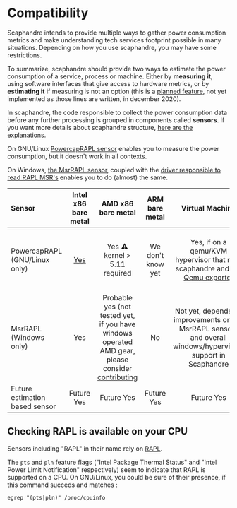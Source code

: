 # Compatibility

Scaphandre intends to provide multiple ways to gather power consumption metrics and make understanding tech services footprint possible in many situations. Depending on how you use scaphandre, you may have some restrictions.

To summarize, scaphandre should provide two ways to estimate the power consumption of a service, process or machine. Either by **measuring it**, using software interfaces that give access to hardware metrics, or by **estimating it** if measuring is not an option (this is a [planned feature](https://github.com/hubblo-org/scaphandre/issues/25), not yet implemented as those lines are written, in december 2020).

In scaphandre, the code responsible to collect the power consumption data before any further processing is grouped in components called **sensors**. If you want more details about scaphandre structure, [here are the explanations](explanations/internal-structure.md).

On GNU/Linux [PowercapRAPL sensor](references/sensor-powercap_rapl.md) enables you to measure the power consumption, but it doesn't work in all contexts.

On Windows, [the MsrRAPL sensor](references/sensor-msr_rapl.md), coupled with the [driver responsible to read RAPL MSR's](https://github.com/hubblo-org/windows-rapl-driver/) enables you to do (almost) the same.

| Sensor         | Intel x86 bare metal | AMD x86 bare metal | ARM bare metal | Virtual Machine | Public cloud instance | Container |
| :------------- | :------------------: | :----------------: | :------------: | :-------------: | :-------------------: | :-------: |
| PowercapRAPL (GNU/Linux only)   | [Yes](references/sensor-powercap_rapl.md) | Yes ⚠️  kernel > 5.11 required | We don't know yet | Yes, if on a qemu/KVM hypervisor that runs scaphandre and the [Qemu exporter](references/exporter-qemu.md) | No, until your cloud provider uses scaphandre on its hypervisors | [Depends on what you want](explanations/about-containers.md) |
| MsrRAPL (Windows only)      | Yes               | Probable yes (not tested yet, if you have windows operated AMD gear, please consider [contributing](contributing.md) | No    | Not yet, depends on improvements on the MsrRAPL sensors and overall windows/hypervisors support in Scaphandre |  No, until your cloud provider uses scaphandre on its hypervisors | Might work, not tested yet. If you want to join us in this journey, please consider [contributing](contributing.md) |
| Future estimation based sensor | Future Yes | Future Yes | Future Yes | Future Yes | Future Yes | Future Yes

## Checking RAPL is available on your CPU

Sensors including "RAPL" in their name rely on [RAPL](explanations/rapl-domains.md).

The `pts` and `pln` feature flags ("Intel Package Thermal Status" and "Intel Power Limit Notification" respectively) seem to indicate that RAPL is supported on a CPU. On GNU/Linux, you could be sure of their presence, if this command succeds and matches :

```
egrep "(pts|pln)" /proc/cpuinfo
```